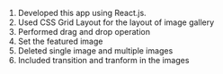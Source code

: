1. Developed this app using React.js.
2. Used CSS Grid Layout for the layout of image gallery
3. Performed drag and drop operation
4. Set the featured image
5. Deleted single image and multiple images
6. Included transition and tranform in the images



